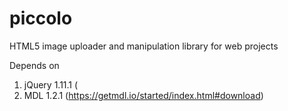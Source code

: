 # piccolo
HTML5 image uploader and manipulation library for web projects

Depends on

1. jQuery 1.11.1 (
2. MDL 1.2.1 (https://getmdl.io/started/index.html#download)